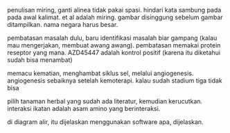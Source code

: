 penulisan miring, ganti alinea tidak pakai spasi. hindari kata sambung pada pada awal kalimat. et al adalah miring. gambar disinggung sebelum gambar ditampilkan. nama negara harus besar. 

pembatasan masalah dulu, baru identifikasi masalah biar gampang (kalau mau mengerjakan, membuat awang awang). pembatasan memakai protein reseptor yang mana. AZD45447 adalah kontrol positif (karena itu diketahui sudah bisa menambat)

memacu kematian, menghambat siklus sel, melalui angiogenesis. angiogenesis sebaiknya setelah kemoterapi. kalau sudah stadium tiga tidak bisa

pilih tanaman herbal yang sudah ada literatur, kemudian kerucutkan. interaksi ikatan adalah asam amino yang berinteraksi. 

di diagram alir, itu dijelaskan menggunakan software apa, dijelaskan. 